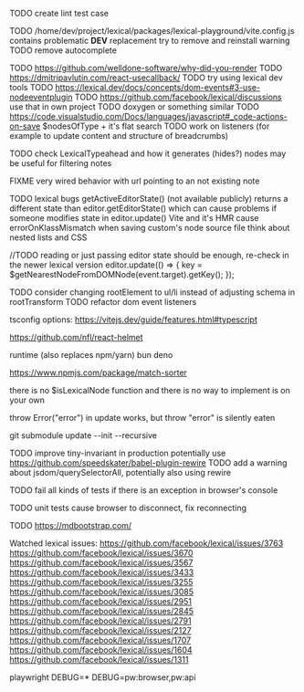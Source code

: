 TODO create lint test case

TODO /home/dev/project/lexical/packages/lexical-playground/vite.config.js contains problematic **DEV** replacement
try to remove and reinstall warning
TODO remove autocomplete

TODO https://github.com/welldone-software/why-did-you-render
TODO https://dmitripavlutin.com/react-usecallback/
TODO try using lexical dev tools
TODO https://lexical.dev/docs/concepts/dom-events#3-use-nodeeventplugin
TODO https://github.com/facebook/lexical/discussions
use that in own project
TODO doxygen or something similar
TODO https://code.visualstudio.com/Docs/languages/javascript#_code-actions-on-save
$nodesOfType + it's flat search
TODO work on listeners (for example to update content and structure of breadcrumbs)

TODO check LexicalTypeahead and how it generates (hides?) nodes may be useful for filtering notes

FIXME very wired behavior with url pointing to an not existing note

TODO lexical bugs
getActiveEditorState() (not available publicly) returns a different state than editor.getEditorState() which can cause problems if someone modifies state in editor.update()
Vite and it's HMR cause errorOnKlassMismatch when saving custom's node source file
think about nested lists and CSS

//TODO reading or just passing editor state should be enough, re-check in the newer lexical version
editor.update(() => {
key = $getNearestNodeFromDOMNode(event.target).getKey();
});

TODO consider changing rootElement to ul/li instead of adjusting schema in rootTransform
TODO refactor dom event listeners

tsconfig options: https://vitejs.dev/guide/features.html#typescript 

https://github.com/nfl/react-helmet

runtime (also replaces npm/yarn)
    bun
    deno

https://www.npmjs.com/package/match-sorter


there is no $isLexicalNode function and there is no way to implement is on your own

throw Error("error") in update works, but throw "error" is silently eaten

git submodule update --init --recursive

TODO improve tiny-invariant in production
potentially use https://github.com/speedskater/babel-plugin-rewire
TODO add a warning about jsdom/querySelectorAll, potentially also using rewire

TODO fail all kinds of tests if there is an exception in browser's console

TODO unit tests cause browser to disconnect, fix reconnecting


TODO https://mdbootstrap.com/


Watched lexical issues:
https://github.com/facebook/lexical/issues/3763
https://github.com/facebook/lexical/issues/3670
https://github.com/facebook/lexical/issues/3567
https://github.com/facebook/lexical/issues/3433
https://github.com/facebook/lexical/issues/3255
https://github.com/facebook/lexical/issues/3085
https://github.com/facebook/lexical/issues/2951
https://github.com/facebook/lexical/issues/2845
https://github.com/facebook/lexical/issues/2791
https://github.com/facebook/lexical/issues/2127
https://github.com/facebook/lexical/issues/1707
https://github.com/facebook/lexical/issues/1604
https://github.com/facebook/lexical/issues/1311

playwright
DEBUG=\*
DEBUG=pw:browser,pw:api

